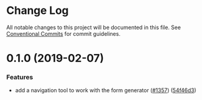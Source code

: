 # Change Log

All notable changes to this project will be documented in this file.
See [Conventional Commits](https://conventionalcommits.org) for commit guidelines.

# 0.1.0 (2019-02-07)


### Features

* add a navigation tool to work with the form generator ([#1357](https://github.com/Microsoft/fast-dna/issues/1357)) ([54f46d3](https://github.com/Microsoft/fast-dna/commit/54f46d3))
